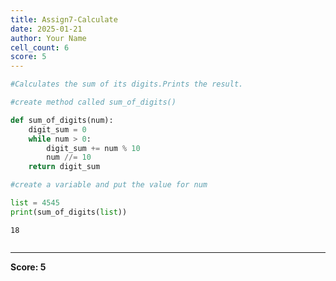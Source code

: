 ```yaml
---
title: Assign7-Calculate
date: 2025-01-21
author: Your Name
cell_count: 6
score: 5
---
```


```python
#Calculates the sum of its digits.Prints the result.
```


```python
#create method called sum_of_digits()
```


```python
def sum_of_digits(num):
    digit_sum = 0
    while num > 0:
        digit_sum += num % 10
        num //= 10
    return digit_sum
```


```python
#create a variable and put the value for num
```


```python
list = 4545
print(sum_of_digits(list)) 
```

    18



```python

```


---
**Score: 5**
